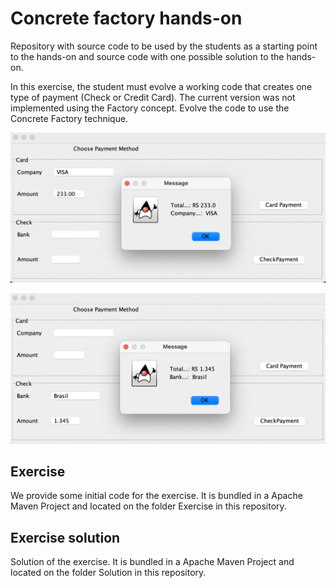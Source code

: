 # Concrete factory hands-on

Repository with source code to be used by the students as a starting point to the hands-on and source code with one possible solution to the hands-on. 

In this exercise, the student must evolve a working code that creates one type of payment (Check or Credit Card). The current version was not implemented using the Factory concept. Evolve the code to use the Concrete Factory technique.

<p align="center"> 
<img src="Images/Payment_Type_Screen.png" title="Payment type screen - Credit card" alt="Image of the software main screen for card payment">
</p>

<p align="center"> 
<img src="Images/Payment_Type_Screen_Check.png" title="Payment type screen - Check" alt="Image of the software main screen for check payment">
</p>

## Exercise

We provide some initial code for the exercise. It is bundled in a Apache Maven Project and located on the folder Exercise in this repository.

## Exercise solution

Solution of the exercise. It is bundled in a Apache Maven Project and located on the folder Solution in this repository.
